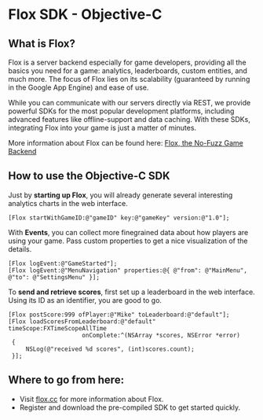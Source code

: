 Flox SDK - Objective-C
======================

What is Flox?
-------------

Flox is a server backend especially for game developers, providing all the basics you need for a game: analytics, leaderboards, custom entities, and much more. The focus of Flox lies on its scalability (guaranteed by running in the Google App Engine) and ease of use.

While you can communicate with our servers directly via REST, we provide powerful SDKs for the most popular development platforms, including advanced features like offline-support and data caching. With these SDKs, integrating Flox into your game is just a matter of minutes.

More information about Flox can be found here: [Flox, the No-Fuzz Game Backend](http://gamua.com/flox)

How to use the Objective-C SDK
------------------------------

Just by **starting up Flox**, you will already generate several interesting analytics charts in the web interface.
    
    [Flox startWithGameID:@"gameID" key:@"gameKey" version:@"1.0"];

With **Events**, you can collect more finegrained data about how players are using your game. Pass custom properties to get a nice visualization of the details.

    [Flox logEvent:@"GameStarted"];
    [Flox logEvent:@"MenuNavigation" properties:@{ @"from": @"MainMenu", @"to": @"SettingsMenu" }];

To **send and retrieve scores**, first set up a leaderboard in the web interface. Using its ID as an identifier, you are good to go.

    [Flox postScore:999 ofPlayer:@"Mike" toLeaderboard:@"default"];
    [Flox loadScoresFromLeaderboard:@"default" timeScope:FXTimeScopeAllTime
                         onComplete:^(NSArray *scores, NSError *error)
     {
         NSLog(@"received %d scores", (int)scores.count);
     }];

Where to go from here:
----------------------

* Visit [flox.cc](http://www.flox.cc) for more information about Flox.
* Register and download the pre-compiled SDK to get started quickly.
